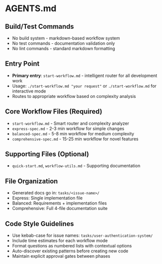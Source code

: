 # AGENTS.md

## Build/Test Commands
- No build system - markdown-based workflow system
- No test commands - documentation validation only
- No lint commands - standard markdown formatting

## Entry Point
- **Primary entry**: `start-workflow.md` - intelligent router for all development work
- Usage: `./start-workflow.md "your request"` or `./start-workflow.md` for interactive mode
- Routes to appropriate workflow based on complexity analysis

## Core Workflow Files (Required)
- `start-workflow.md` - Smart router and complexity analyzer
- `express-spec.md` - 2-3 min workflow for simple changes
- `balanced-spec.md` - 5-8 min workflow for medium complexity
- `comprehensive-spec.md` - 15-25 min workflow for novel features

## Supporting Files (Optional)
- `quick-start.md`, `workflow-utils.md` - Supporting documentation

## File Organization
- Generated docs go in: `tasks/<issue-name>/`
- Express: Single implementation file
- Balanced: Requirements + implementation files
- Comprehensive: Full 4-file documentation suite

## Code Style Guidelines
- Use kebab-case for issue names: `tasks/user-authentication-system/`
- Include time estimates for each workflow mode
- Format questions as numbered lists with contextual options
- Auto-discover existing patterns before creating new code
- Maintain explicit approval gates between phases